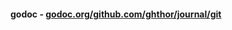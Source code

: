 #### godoc - [godoc.org/github.com/ghthor/journal/git](http://godoc.org/github.com/ghthor/journal/git)
